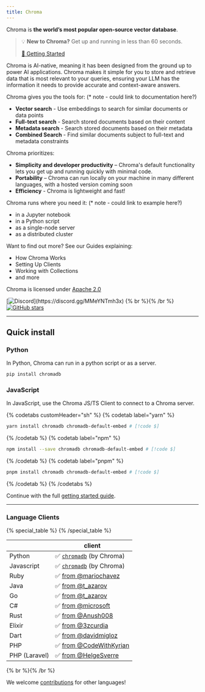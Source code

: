 ```yaml
---
title: Chroma
---
```


<!-- ![](/img/hrm4.svg) -->

Chroma is **the world’s most popular open-source vector database**.

> 💡 **New to Chroma?** Get up and running in less than 60 seconds.
>
> [🔑 Getting Started](/getting-started)

Chroma is AI-native, meaning it has been designed from the ground up to power AI applications. Chroma makes it simple for you to store and retrieve data that is most relevant to your queries, ensuring your LLM has the information it needs to provide accurate and context-aware answers.

Chroma gives you the tools for: (* note - could link to documentation here?)
- **Vector search** - Use embeddings to search for similar documents or data points
- **Full-text search** - Search stored documents based on their content
- **Metadata search** - Search stored documents based on their metadata
- **Combined Search** - Find similar documents subject to full-text and metadata constraints

Chroma prioritizes:
- **Simplicity and developer productivity** – Chroma's default functionality lets you get up and running quickly with minimal code.
- **Portability** – Chroma can run locally on your machine in many different languages, with a hosted version coming soon
- **Efficiency** - Chroma is lightweight and fast!

Chroma runs where you need it: (* note - could link to example here?)
- in a Jupyter notebook
- in a Python script
- as a single-node server
- as a distributed cluster

Want to find out more? See our Guides explaining:
- How Chroma Works
- Setting Up Clients
- Working with Collections
- and more

Chroma is licensed under [Apache 2.0](https://github.com/chroma-core/chroma/blob/main/LICENSE)

[![Discord](https://img.shields.io/discord/1073293645303795742?cacheSeconds=3600&style=social&logo=discord&logoColor=000000&label=&nbsp;)](https://discord.gg/MMeYNTmh3x)
{% br %}{% /br %}
[![GitHub stars](https://img.shields.io/github/stars/chroma-core/chroma.svg?style=social&label=Star&maxAge=2400)](https://GitHub.com/chroma-core/chroma/stargazers/)


***

## Quick install

### Python
In Python, Chroma can run in a python script or as a server.

```bash
pip install chromadb
```

### JavaScript
In JavaScript, use the Chroma JS/TS Client to connect to a Chroma server.

{% codetabs customHeader="sh" %}
{% codetab label="yarn" %}
```bash {% codetab=true %}
yarn install chromadb chromadb-default-embed # [!code $]
```
{% /codetab %}
{% codetab label="npm" %}
```bash {% codetab=true %}
npm install --save chromadb chromadb-default-embed # [!code $]
```
{% /codetab %}
{% codetab label="pnpm" %}
```bash {% codetab=true %}
pnpm install chromadb chromadb-default-embed # [!code $]
```
{% /codetab %}
{% /codetabs %}


Continue with the full [getting started guide](./getting-started).


***

### Language Clients

{% special_table %}
{% /special_table %}

|              | client |
|--------------|---------------|
| Python       | ✅ [`chromadb`](https://pypistats.org/packages/chromadb) (by Chroma)           |
| Javascript   | ✅ [`chromadb`](https://www.npmjs.com/package/chromadb) (by Chroma)          |
| Ruby   | ✅ [from @mariochavez](https://github.com/mariochavez/chroma)           |
| Java | ✅ [from @t_azarov](https://github.com/amikos-tech/chromadb-java-client) |
| Go | ✅ [from @t_azarov](https://github.com/amikos-tech/chroma-go) |
| C#   | ✅ [from @microsoft](https://github.com/microsoft/semantic-kernel/tree/main/dotnet/src/Connectors/Connectors.Memory.Chroma)       |
| Rust  | ✅ [from @Anush008](https://crates.io/crates/chromadb) |
| Elixir  | ✅ [from @3zcurdia](https://hex.pm/packages/chroma/) |
| Dart  | ✅ [from @davidmigloz](https://pub.dev/packages/chromadb) |
| PHP  | ✅ [from @CodeWithKyrian](https://github.com/CodeWithKyrian/chromadb-php) |
| PHP (Laravel)  | ✅ [from @HelgeSverre](https://github.com/helgeSverre/chromadb)                                                            |

{% br %}{% /br %}

We welcome [contributions](/contributing) for other languages!
